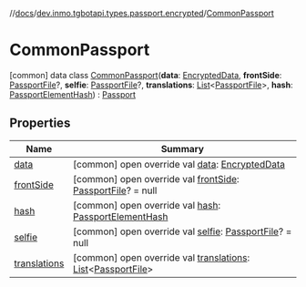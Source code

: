 //[docs](../../../index.md)/[dev.inmo.tgbotapi.types.passport.encrypted](../index.md)/[CommonPassport](index.md)



# CommonPassport  
 [common] data class [CommonPassport](index.md)(**data**: [EncryptedData](../../dev.inmo.tgbotapi.types.passport.credentials/index.md#%5Bdev.inmo.tgbotapi.types.passport.credentials%2FEncryptedData%2F%2F%2FPointingToDeclaration%2F%5D%2FClasslikes%2F625018081), **frontSide**: [PassportFile](../-passport-file/index.md)?, **selfie**: [PassportFile](../-passport-file/index.md)?, **translations**: [List](https://kotlinlang.org/api/latest/jvm/stdlib/kotlin.collections/-list/index.html)<[PassportFile](../-passport-file/index.md)>, **hash**: [PassportElementHash](../../dev.inmo.tgbotapi.types.passport.encrypted.abstracts/index.md#%5Bdev.inmo.tgbotapi.types.passport.encrypted.abstracts%2FPassportElementHash%2F%2F%2FPointingToDeclaration%2F%5D%2FClasslikes%2F625018081)) : [Passport](../-passport/index.md)   


## Properties  
  
|  Name |  Summary | 
|---|---|
| <a name="dev.inmo.tgbotapi.types.passport.encrypted/CommonPassport/data/#/PointingToDeclaration/"></a>[data](data.md)| <a name="dev.inmo.tgbotapi.types.passport.encrypted/CommonPassport/data/#/PointingToDeclaration/"></a> [common] open override val [data](data.md): [EncryptedData](../../dev.inmo.tgbotapi.types.passport.credentials/index.md#%5Bdev.inmo.tgbotapi.types.passport.credentials%2FEncryptedData%2F%2F%2FPointingToDeclaration%2F%5D%2FClasslikes%2F625018081)   <br>|
| <a name="dev.inmo.tgbotapi.types.passport.encrypted/CommonPassport/frontSide/#/PointingToDeclaration/"></a>[frontSide](front-side.md)| <a name="dev.inmo.tgbotapi.types.passport.encrypted/CommonPassport/frontSide/#/PointingToDeclaration/"></a> [common] open override val [frontSide](front-side.md): [PassportFile](../-passport-file/index.md)? = null   <br>|
| <a name="dev.inmo.tgbotapi.types.passport.encrypted/CommonPassport/hash/#/PointingToDeclaration/"></a>[hash](hash.md)| <a name="dev.inmo.tgbotapi.types.passport.encrypted/CommonPassport/hash/#/PointingToDeclaration/"></a> [common] open override val [hash](hash.md): [PassportElementHash](../../dev.inmo.tgbotapi.types.passport.encrypted.abstracts/index.md#%5Bdev.inmo.tgbotapi.types.passport.encrypted.abstracts%2FPassportElementHash%2F%2F%2FPointingToDeclaration%2F%5D%2FClasslikes%2F625018081)   <br>|
| <a name="dev.inmo.tgbotapi.types.passport.encrypted/CommonPassport/selfie/#/PointingToDeclaration/"></a>[selfie](selfie.md)| <a name="dev.inmo.tgbotapi.types.passport.encrypted/CommonPassport/selfie/#/PointingToDeclaration/"></a> [common] open override val [selfie](selfie.md): [PassportFile](../-passport-file/index.md)? = null   <br>|
| <a name="dev.inmo.tgbotapi.types.passport.encrypted/CommonPassport/translations/#/PointingToDeclaration/"></a>[translations](translations.md)| <a name="dev.inmo.tgbotapi.types.passport.encrypted/CommonPassport/translations/#/PointingToDeclaration/"></a> [common] open override val [translations](translations.md): [List](https://kotlinlang.org/api/latest/jvm/stdlib/kotlin.collections/-list/index.html)<[PassportFile](../-passport-file/index.md)>   <br>|

